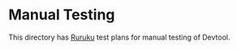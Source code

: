 # Manual Testing

This directory has [Ruruku](https://github.com/csweichel/ruruku) test plans for manual testing of Devtool.
